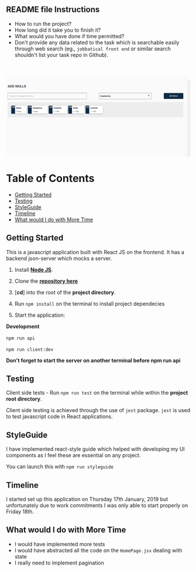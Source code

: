 
## README file Instructions

- How to run the project?
- How long did it take you to finish it?
- What would you have done if time permitted?
- Don't provide any data related to the task which is searchable easily through web search (eg., `jobbatical front end` or similar search shouldn't list your task repo in Github).

<br />
<br />

<img width="1440" alt="Phone-number-generator-screenshot" src="./images/homepage.png">


# Table of Contents

- [Getting Started](#getting-started)
- [Testing](#testing)
- [StyleGuide](#styleguide)
- [Timeline](#timeline)
- [What would I do with More Time](#what-would-I-do-with-more-time)

## Getting Started
This is a javascript application built with React JS on the frontend. It has a backend json-server which mocks a server.

1. Install [**Node JS**](https://nodejs.org/en/).

2. Clone the [**repository here**](https://github.com/benfluleck/random-phone-number-generator)
3. [**cd**] into the root of the **project directory**.
4. Run `npm install` on the terminal to install project dependecies

5. Start the application:

**Development**

`npm run api`

`npm run client:dev`

**Don't forget to start the server on another terminal before npm run api**

## Testing

Client side tests - Run `npm run test` on the terminal while within the **project root directory**.

Client side testing is achieved through the use of `jest` package. `jest` is used to test javascript code in
React applications.

## StyleGuide

I have implemented react-style guide which helped with developing my UI components as I feel these are essential on any project.

You can launch this with `npm run styleguide`

## Timeline
I started set up this application on Thursday 17th January, 2019 but unfortunately due to work commitments I was only able to start properly on Friday 18th.

## What would I do with More Time
- I would have implemented more tests
- I would have abstracted all the code on the `HomePage.jsx` dealing with state
- I really need to implement pagination
